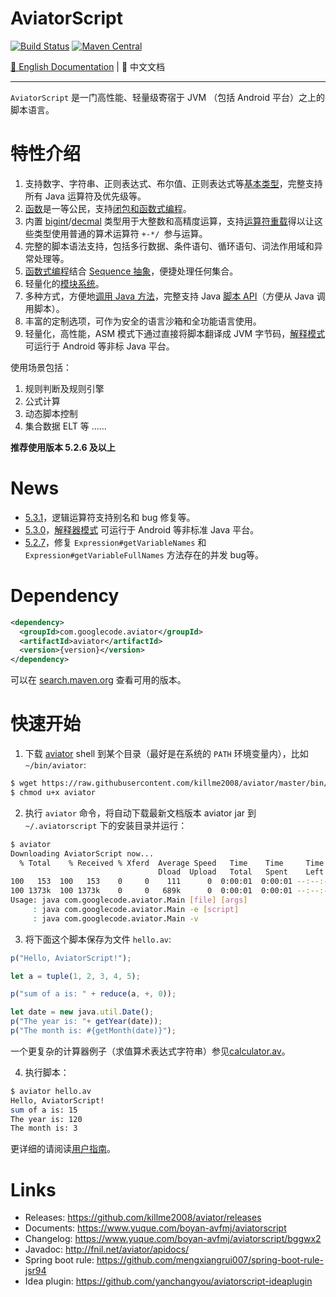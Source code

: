 # AviatorScript

[![Build Status](https://travis-ci.org/killme2008/aviatorscript.svg?branch=master)](https://travis-ci.org/killme2008/aviatorscript)
[![Maven Central](https://img.shields.io/maven-central/v/com.googlecode.aviator/aviator.svg?label=maven%20central)](https://search.maven.org/search?q=g:com.googlecode.aviator%20AND%20aviator)

[📖 English Documentation](README-EN.md) | 📖 中文文档

----------------------------------------

`AviatorScript` 是一门高性能、轻量级寄宿于 JVM （包括 Android 平台）之上的脚本语言。

# 特性介绍

1. 支持数字、字符串、正则表达式、布尔值、正则表达式等[基本类型](https://www.yuque.com/boyan-avfmj/aviatorscript/lvabnw)，完整支持所有 Java 运算符及优先级等。
2. [函数](https://www.yuque.com/boyan-avfmj/aviatorscript/gl2p0q)是一等公民，支持[闭包和函数式编程](https://www.yuque.com/boyan-avfmj/aviatorscript/ksghfc)。
2. 内置 [bigint](https://www.yuque.com/boyan-avfmj/aviatorscript/lvabnw#a0Ifn)/[decmal](https://www.yuque.com/boyan-avfmj/aviatorscript/lvabnw#QbV7z) 类型用于大整数和高精度运算，支持[运算符重载](https://www.yuque.com/boyan-avfmj/aviatorscript/ydllav#5hq4k)得以让这些类型使用普通的算术运算符 `+-*/ `参与运算。
3. 完整的脚本语法支持，包括多行数据、条件语句、循环语句、词法作用域和异常处理等。
4. [函数式编程](https://www.yuque.com/boyan-avfmj/aviatorscript/ksghfc)结合 [Sequence 抽象](https://www.yuque.com/boyan-avfmj/aviatorscript/yc4l93)，便捷处理任何集合。
5. 轻量化的[模块系统](https://www.yuque.com/boyan-avfmj/aviatorscript/rqra81)。
6. 多种方式，方便地[调用 Java 方法](https://www.yuque.com/boyan-avfmj/aviatorscript/xbdgg2)，完整支持 Java [脚本 API](https://www.yuque.com/boyan-avfmj/aviatorscript/bds23b)（方便从 Java 调用脚本）。
7. 丰富的定制选项，可作为安全的语言沙箱和全功能语言使用。
8. 轻量化，高性能，ASM 模式下通过直接将脚本翻译成 JVM 字节码，[解释模式](https://www.yuque.com/boyan-avfmj/aviatorscript/ok8agx)可运行于 Android 等非标 Java 平台。

使用场景包括：
1. 规则判断及规则引擎
2. 公式计算
3. 动态脚本控制
4. 集合数据 ELT 等
……

**推荐使用版本 5.2.6 及以上**

# News

* [5.3.1](https://github.com/killme2008/aviatorscript/releases/tag/aviator-5.3.1)，逻辑运算符支持别名和 bug 修复等。
* [5.3.0](https://github.com/killme2008/aviatorscript/releases/tag/aviator-5.3.0)，[解释器模式](https://www.yuque.com/boyan-avfmj/aviatorscript/ok8agx) 可运行于 Android 等非标准 Java 平台。
* [5.2.7](https://github.com/killme2008/aviator/releases/tag/aviator-5.2.7)，修复 `Expression#getVariableNames` 和 `Expression#getVariableFullNames` 方法存在的并发 bug等。

# Dependency

```xml
<dependency>
  <groupId>com.googlecode.aviator</groupId>
  <artifactId>aviator</artifactId>
  <version>{version}</version>
</dependency>
```

可以在 [search.maven.org](https://search.maven.org/search?q=g:com.googlecode.aviator%20AND%20a:aviator&core=gav) 查看可用的版本。

# 快速开始

1. 下载 [aviator](https://raw.githubusercontent.com/killme2008/aviator/master/bin/aviator) shell 到某个目录（最好是在系统的 `PATH` 环境变量内），比如 `~/bin/aviator`:

```sh
$ wget https://raw.githubusercontent.com/killme2008/aviator/master/bin/aviator
$ chmod u+x aviator
```

2. 执行  `aviator`  命令，将自动下载最新文档版本 aviator jar 到  `~/.aviatorscript`  下的安装目录并运行：

```sh
$ aviator
Downloading AviatorScript now...
  % Total    % Received % Xferd  Average Speed   Time    Time     Time  Current
                                 Dload  Upload   Total   Spent    Left  Speed
100   153  100   153    0     0    111      0  0:00:01  0:00:01 --:--:--   111
100 1373k  100 1373k    0     0   689k      0  0:00:01  0:00:01 --:--:--  689k
Usage: java com.googlecode.aviator.Main [file] [args]
     : java com.googlecode.aviator.Main -e [script]
     : java com.googlecode.aviator.Main -v
```

3. 将下面这个脚本保存为文件  `hello.av`:

```js
p("Hello, AviatorScript!");

let a = tuple(1, 2, 3, 4, 5);

p("sum of a is: " + reduce(a, +, 0));

let date = new java.util.Date();
p("The year is: "+ getYear(date));
p("The month is: #{getMonth(date)}");
```

一个更复杂的计算器例子（求值算术表达式字符串）参见[calculator.av](https://github.com/killme2008/aviatorscript/blob/master/examples/calculator.av)。

4. 执行脚本：

```sh
$ aviator hello.av
Hello, AviatorScript!
sum of a is: 15
The year is: 120
The month is: 3
```


更详细的请阅读[用户指南](https://www.yuque.com/boyan-avfmj/aviatorscript/cpow90)。

# Links

* Releases: <https://github.com/killme2008/aviator/releases>
* Documents: <https://www.yuque.com/boyan-avfmj/aviatorscript>
* Changelog: <https://www.yuque.com/boyan-avfmj/aviatorscript/bggwx2>
* Javadoc: <http://fnil.net/aviator/apidocs/>
* Spring boot rule: <https://github.com/mengxiangrui007/spring-boot-rule-jsr94>
* Idea plugin: <https://github.com/yanchangyou/aviatorscript-ideaplugin>

